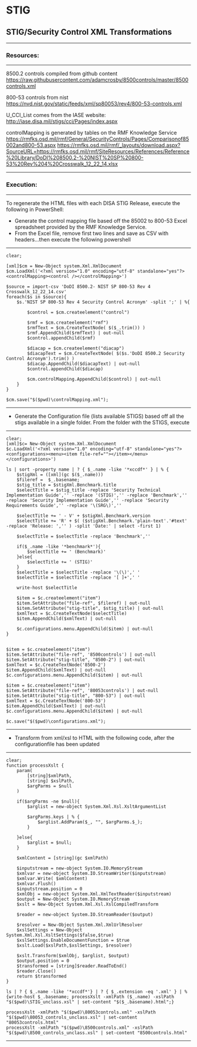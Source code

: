 # STIG
## STIG/Security Control XML Transformations
-------------------------------------------------------------------------------
### Resources:
-------------------------------------------------------------------------------
8500.2 controls compiled from github content
	https://raw.githubusercontent.com/adamcrosby/8500controls/master/8500controls.xml

800-53 controls from nist
	https://nvd.nist.gov/static/feeds/xml/sp80053/rev4/800-53-controls.xml

U_CCI_List comes from the IASE website:
	http://iase.disa.mil/stigs/cci/Pages/index.aspx

controlMapping is generated by tables on the RMF Knowledge Service
	https://rmfks.osd.mil/rmf/General/SecurityControls/Pages/Comparisonof85002and800-53.aspx
	https://rmfks.osd.mil/rmf/_layouts/download.aspx?SourceURL=https://rmfks.osd.mil/rmf/SiteResources/References/Reference%20Library/DoDI%208500.2-%20NIST%20SP%20800-53%20Rev%204%20Crosswalk_12_22_14.xlsx
	
--------------------------------------------------------------------------------------------------------------------------------
### Execution:
--------------------------------------------------------------------------------------------------------------------------------
To regenerate the HTML files with each DISA STIG Release, execute the following in PowerShell:

* Generate the control mapping file based off the 85002 to 800-53 Excel spreadsheet provided by the RMF Knowledge Service.
* From the Excel file, remove first two lines and save as CSV with headers...then execute the following powershell
--------------------------------------------------------------------------------------------------------------------------------

```
clear;

[xml]$cm = New-Object system.Xml.XmlDocument
$cm.LoadXml('<?xml version="1.0" encoding="utf-8" standalone="yes"?><controlMapping><control /></controlMapping>')

$source = import-csv 'DoDI 8500.2- NIST SP 800-53 Rev 4 Crosswalk_12_22_14.csv'
foreach($s in $source){
	$s.'NIST SP 800-53 Rev 4 Security Control Acronym' -split ';' | %{

		$control = $cm.createelement("control") 
		
		$rmf = $cm.createelement("rmf") 
		$rmfText = $cm.CreateTextNode( $($_.trim()) )
		$rmf.AppendChild($rmfText) | out-null
		$control.appendChild($rmf)
		
		$diacap = $cm.createelement("diacap")
		$diacapText = $cm.CreateTextNode( $($s.'DoDI 8500.2 Security Control Acronym').trim() ) 
		$diacap.AppendChild($diacapText) | out-null
		$control.appendChild($diacap)
		
		$cm.controlMapping.AppendChild($control) | out-null
	}
}

$cm.save("$($pwd)\controlMapping.xml");
```

-------------------------------------------------------------------------------
* Generate the Configuration file (lists available STIGS) based off all the stigs available in a single folder.  From the folder with the STIGS, execute
-------------------------------------------------------------------------------

```
clear;
[xml]$c= New-Object system.Xml.XmlDocument
$c.LoadXml('<?xml version="1.0" encoding="utf-8" standalone="yes"?><configurations><menu><item file-ref=""></item></menu></configurations>')

ls | sort -property name | ? { $_.name -like '*xccdf*' } | % {
	$stigXml = ([xml](gc $($_.name)))
	$fileref =  $_.basename;
	$stig_title = $stigXml.Benchmark.title
	$selectTitle = $stig_title -replace 'Security Technical Implementation Guide','' -replace '(STIG)','' -replace 'Benchmark','' -replace 'Security Implementation Guide','' -replace 'Security Requirements Guide','' -replace '\(SRG\)',''
	
	$selectTitle += ' - V' + $stigXml.Benchmark.version
	$selectTitle += 'R' + $( ($stigXml.Benchmark.'plain-text'.'#text' -replace 'Release: ','' ) -split 'Date:' | select -first 1)
	
	$selectTitle = $selectTitle -replace 'Benchmark',''
	
	if($_.name -like '*benchmark*'){
		$selectTitle += ' (Benchmark)'
	}else{
		$selectTitle += ' (STIG)'
	}
	$selectTitle = $selectTitle -replace '\(\)',' '
	$selectTitle = $selectTitle -replace '[ ]+',' '
	
	write-host $selectTitle
	
	$item = $c.createelement("item")
	$item.SetAttribute("file-ref", $fileref) | out-null
	$item.SetAttribute("stig-title", $stig_title) | out-null
	$xmlText = $c.CreateTextNode($selectTitle)
	$item.AppendChild($xmlText) | out-null

	$c.configurations.menu.AppendChild($item) | out-null
}


$item = $c.createelement("item")
$item.SetAttribute("file-ref", '8500controls') | out-null
$item.SetAttribute("stig-title", "8500-2") | out-null
$xmlText = $c.CreateTextNode('8500-2')
$item.AppendChild($xmlText) | out-null
$c.configurations.menu.AppendChild($item) | out-null

$item = $c.createelement("item")
$item.SetAttribute("file-ref", '80053controls') | out-null
$item.SetAttribute("stig-title", "800-53") | out-null
$xmlText = $c.CreateTextNode('800-53')
$item.AppendChild($xmlText) | out-null
$c.configurations.menu.AppendChild($item) | out-null	

$c.save("$($pwd)\configurations.xml");
```

-------------------------------------------------------------------------------
* Transform from xml/xsl to HTML with the following code, after the configurationfile has been updated
-------------------------------------------------------------------------------

```
clear;
function processXslt {
	param(
		[string]$xmlPath, 
		[string] $xslPath,
		$argParms = $null
	)
	
	if($argParms -ne $null){
		$arglist = new-object System.Xml.Xsl.XsltArgumentList
		
		$argParms.keys | % {
			$arglist.AddParam($_, "", $argParms.$_);
		}
		
	}else{
		$arglist = $null;
	}
	
	$xmlContent = [string](gc $xmlPath)
	
	$inputstream = new-object System.IO.MemoryStream
	$xmlvar = new-object System.IO.StreamWriter($inputstream)
	$xmlvar.Write( $xmlContent)
	$xmlvar.Flush()
	$inputstream.position = 0
	$xmlObj = new-object System.Xml.XmlTextReader($inputstream)
	$output = New-Object System.IO.MemoryStream
	$xslt = New-Object System.Xml.Xsl.XslCompiledTransform
	
	$reader = new-object System.IO.StreamReader($output)
	
	$resolver = New-Object System.Xml.XmlUrlResolver
	$xslSettings = New-Object System.Xml.Xsl.XsltSettings($false,$true)
	$xslSettings.EnableDocumentFunction = $true
	$xslt.Load($xslPath,$xslSettings, $resolver)
			
	$xslt.Transform($xmlObj, $arglist, $output)
	$output.position = 0
	$transformed = [string]$reader.ReadToEnd()
	$reader.Close()
	return $transformed
}

ls | ? { $_.name -like '*xccdf*'} | ? { $_.extension -eq '.xml' } | % {write-host $_.basename; processXslt -xmlPath ($_.name) -xslPath "$($pwd)\STIG_unclass.xsl" | set-content "$($_.basename).html";}

processXslt -xmlPath "$($pwd)\80053controls.xml" -xslPath "$($pwd)\80053_controls_unclass.xsl" | set-content "80053controls.html"
processXslt -xmlPath "$($pwd)\8500controls.xml" -xslPath "$($pwd)\8500_controls_unclass.xsl" | set-content "8500controls.html"
```

-------------------------------------------------------------------------------
